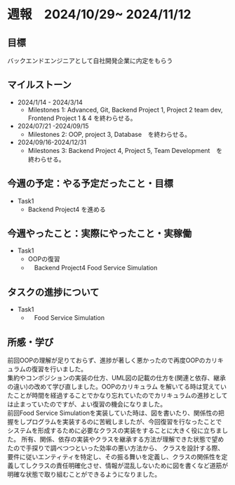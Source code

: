 # 週報　2024/10/29~ 2024/11/12
## 目標   
バックエンドエンジニアとして自社開発企業に内定をもらう

## マイルストーン
- 2024/1/14 - 2024/3/14
  - Milestones 1: Advanced, Git, Backend Project 1, Project 2 team dev, Frontend Project 1 & 4 を終わらせる。
- 2024/07/21 -2024/09/15
  - Milestones 2: OOP, project 3, Database　を終わらせる。
- 2024/09/16-2024/12/31
  - Milestones 3: Backend Project 4, Project 5, Team Development　を終わらせる。
   
## 今週の予定：やる予定だったこと・目標
  - Task1
    - Backend Project4 を進める
    
## 今週やったこと：実際にやったこと・実稼働
- Task1
  -   OOPの復習
  - 　Backend Project4 Food Service Simulation
## タスクの進捗について
- Task1
  - 　Food Service Simulation
    
## 所感・学び　　
前回OOPの理解が足りておらず、進捗が著しく悪かったので再度OOPのカリキュラムの復習を行いました。  
集約やコンポジションの実装の仕方、UML図の記載の仕方を(関連と依存、継承の違い)の改めて学び直しました。OOPのカリキュラム
を解いてる時は覚えていたことが時間を経過することでかなり忘れていたのでカリキュラムの進捗としては止まっていたのですが、よい復習の機会になりました。  
前回Food Service Simulationを実装していた時は、図を書いたり、関係性の把握をしプログラムを実装するのに苦戦しましたが、今回復習を行なったことで  
システムを形成するために必要なクラスの実装をすることに大きく役に立ちました。
所有、関係、依存の実装やクラスを継承する方法が理解できた状態で望めたので手探りで調べつつといった効率の悪い方法から、
クラスを設計する際、要件に従いエンティティを特定し、その振る舞いを定義し、クラスの関係性を定義してしクラスの責任明確化させ、情報が混乱しないために図を書くなど道筋が明確な状態で取り組むことができるようになりました。
